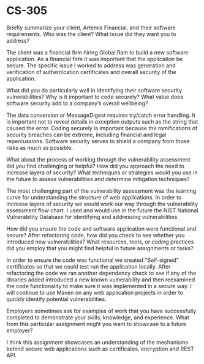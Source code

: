 # CS-305
Briefly summarize your client, Artemis Financial, and their software requirements. Who was the client? What issue did they want you to address?

The client was a financial firm hiring Global Rain to build a new software application. As a financial firm it was important that the application be secure. The specific issue I worked to address was generation and verification of authentication certificates and overall security of the application.

What did you do particularly well in identifying their software security vulnerabilities? Why is it important to code securely? What value does software security add to a company’s overall wellbeing?

The data conversion or MessageDigest requires try/catch error handling. It is important not to reveal details in exception outputs such as the string that caused the error. Coding securely is important because the ramifications of security breaches can be extreme, including financial and legal repercussions. Software security serves to shield a company from those risks as much as possible.

What about the process of working through the vulnerability assessment did you find challenging or helpful?
How did you approach the need to increase layers of security? What techniques or strategies would you use in the future to assess vulnerabilities and determine mitigation techniques?

The most challenging part of the vulnerability assessment was the learning curve for understanding the structure of web applications. In order to increase layers of security we would work our way through the vulnerability assessment flow chart. I used and would use in the future the NIST National Vulnerability Database for identifying and addressing vulnerabilities. 

How did you ensure the code and software application were functional and secure? After refactoring code, how did you check to see whether you introduced new vulnerabilities?
What resources, tools, or coding practices did you employ that you might find helpful in future assignments or tasks?

In order to ensure the code was functional we created "Self-signed" certificates so that we could test run the application locally. After refactoring the code we ran another dependency check to see if any of the libraries added introduced a new known vulnerability and then reexamined the code functionality to make sure it was implemented in a secure way. I will continue to use Maven on any web application projects in order to quickly identify potential vulnerabilities. 

Employers sometimes ask for examples of work that you have successfully completed to demonstrate your skills, knowledge, and experience. What from this particular assignment might you want to showcase to a future employer?

I think this assignment showcases an understanding of the mechanisms behind secure web applications such as certificates, encryption and REST API.
